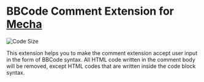BBCode Comment Extension for [Mecha](https://github.com/mecha-cms/mecha)
========================================================================

![Code Size](https://img.shields.io/github/languages/code-size/mecha-cms/x.b-b-code.comment?color=%23444&style=for-the-badge)

This extension helps you to make the comment extension accept user input in the form of BBCode syntax. All HTML code
written in the comment body will be removed, except HTML codes that are written inside the code block syntax.